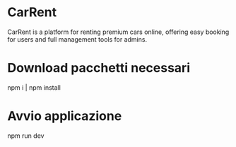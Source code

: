 # CarRent
CarRent is a platform for renting premium cars online, offering easy booking for users and full management tools for admins.

# Download pacchetti necessari
npm i | npm install

# Avvio applicazione
npm run dev